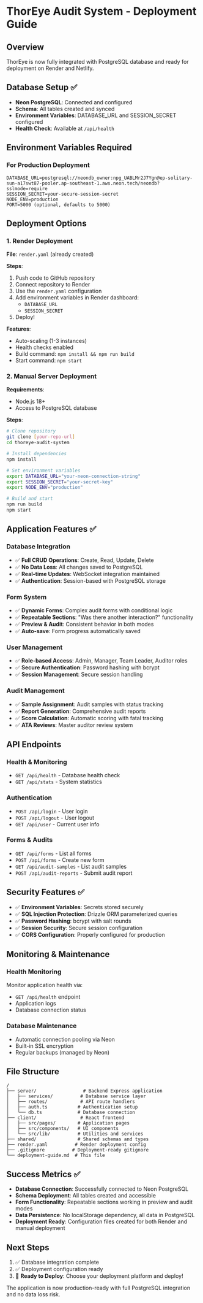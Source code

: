 # ThorEye Audit System - Deployment Guide

## Overview
ThorEye is now fully integrated with PostgreSQL database and ready for deployment on Render and Netlify.

## Database Setup ✅
- **Neon PostgreSQL**: Connected and configured
- **Schema**: All tables created and synced
- **Environment Variables**: DATABASE_URL and SESSION_SECRET configured
- **Health Check**: Available at `/api/health`

## Environment Variables Required

### For Production Deployment
```
DATABASE_URL=postgresql://neondb_owner:npg_UABLMr2J7Ygn@ep-solitary-sun-a17swt87-pooler.ap-southeast-1.aws.neon.tech/neondb?sslmode=require
SESSION_SECRET=your-secure-session-secret
NODE_ENV=production
PORT=5000 (optional, defaults to 5000)
```

## Deployment Options

### 1. Render Deployment
**File**: `render.yaml` (already created)

**Steps**:
1. Push code to GitHub repository
2. Connect repository to Render
3. Use the `render.yaml` configuration
4. Add environment variables in Render dashboard:
   - `DATABASE_URL`
   - `SESSION_SECRET`
5. Deploy!

**Features**:
- Auto-scaling (1-3 instances)
- Health checks enabled
- Build command: `npm install && npm run build`
- Start command: `npm start`

### 2. Manual Server Deployment
**Requirements**:
- Node.js 18+ 
- Access to PostgreSQL database

**Steps**:
```bash
# Clone repository
git clone [your-repo-url]
cd thoreye-audit-system

# Install dependencies  
npm install

# Set environment variables
export DATABASE_URL="your-neon-connection-string"
export SESSION_SECRET="your-secret-key"
export NODE_ENV="production"

# Build and start
npm run build
npm start
```

## Application Features ✅

### Database Integration
- ✅ **Full CRUD Operations**: Create, Read, Update, Delete
- ✅ **No Data Loss**: All changes saved to PostgreSQL
- ✅ **Real-time Updates**: WebSocket integration maintained
- ✅ **Authentication**: Session-based with PostgreSQL storage

### Form System
- ✅ **Dynamic Forms**: Complex audit forms with conditional logic
- ✅ **Repeatable Sections**: "Was there another interaction?" functionality
- ✅ **Preview & Audit**: Consistent behavior in both modes
- ✅ **Auto-save**: Form progress automatically saved

### User Management
- ✅ **Role-based Access**: Admin, Manager, Team Leader, Auditor roles
- ✅ **Secure Authentication**: Password hashing with bcrypt
- ✅ **Session Management**: Secure session handling

### Audit Management
- ✅ **Sample Assignment**: Audit samples with status tracking
- ✅ **Report Generation**: Comprehensive audit reports
- ✅ **Score Calculation**: Automatic scoring with fatal tracking
- ✅ **ATA Reviews**: Master auditor review system

## API Endpoints

### Health & Monitoring
- `GET /api/health` - Database health check
- `GET /api/stats` - System statistics

### Authentication
- `POST /api/login` - User login
- `POST /api/logout` - User logout
- `GET /api/user` - Current user info

### Forms & Audits
- `GET /api/forms` - List all forms
- `POST /api/forms` - Create new form
- `GET /api/audit-samples` - List audit samples
- `POST /api/audit-reports` - Submit audit report

## Security Features ✅
- ✅ **Environment Variables**: Secrets stored securely
- ✅ **SQL Injection Protection**: Drizzle ORM parameterized queries
- ✅ **Password Hashing**: bcrypt with salt rounds
- ✅ **Session Security**: Secure session configuration
- ✅ **CORS Configuration**: Properly configured for production

## Monitoring & Maintenance

### Health Monitoring
Monitor application health via:
- `GET /api/health` endpoint
- Application logs
- Database connection status

### Database Maintenance
- Automatic connection pooling via Neon
- Built-in SSL encryption
- Regular backups (managed by Neon)

## File Structure
```
/
├── server/                 # Backend Express application
│   ├── services/          # Database service layer
│   ├── routes/            # API route handlers
│   ├── auth.ts           # Authentication setup
│   └── db.ts             # Database connection
├── client/                # React frontend
│   ├── src/pages/        # Application pages
│   ├── src/components/   # UI components
│   └── src/lib/          # Utilities and services
├── shared/               # Shared schemas and types
├── render.yaml          # Render deployment config
├── .gitignore          # Deployment-ready gitignore
└── deployment-guide.md  # This file
```

## Success Metrics ✅
- **Database Connection**: Successfully connected to Neon PostgreSQL
- **Schema Deployment**: All tables created and accessible
- **Form Functionality**: Repeatable sections working in preview and audit modes
- **Data Persistence**: No localStorage dependency, all data in PostgreSQL
- **Deployment Ready**: Configuration files created for both Render and manual deployment

## Next Steps
1. ✅ Database integration complete
2. ✅ Deployment configuration ready
3. 🚀 **Ready to Deploy**: Choose your deployment platform and deploy!

The application is now production-ready with full PostgreSQL integration and no data loss risk.
